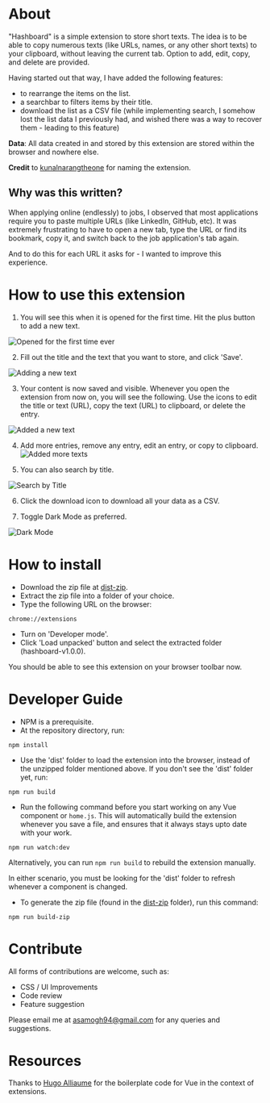 # About

"Hashboard" is a simple extension to store short texts. The idea is to be able to copy numerous texts (like URLs, names, or any other short texts) to your clipboard, without leaving the current tab. Option to add, edit, copy, and delete are provided. 

Having started out that way, I have added the following features:
- to rearrange the items on the list.
- a searchbar to filters items by their title.
- download the list as a CSV file (while implementing search, I somehow lost the list data I previously had, and wished there was a way to recover them - leading to this feature)

**Data**: All data created in and stored by this extension are stored within the browser and nowhere else.

**Credit** to [kunalnarangtheone](https://github.com/kunalnarangtheone/) for naming the extension.

## Why was this written?

When applying online (endlessly) to jobs, I observed that most applications require you to paste multiple URLs (like LinkedIn, GitHub, etc). It was extremely frustrating to have to open a new tab, type the URL or find its bookmark, copy it, and switch back to the job application's tab again. 

And to do this for each URL it asks for - I wanted to improve this experience.

# How to use this extension

1. You will see this when it is opened for the first time. Hit the plus button to add a new text.

![Opened for the first time ever](https://github.com/amogh94/hashboard/blob/dark-mode/readme-images/InitialView.JPG "First Time")

2. Fill out the title and the text that you want to store, and click 'Save'. 

![Adding a new text](https://github.com/amogh94/hashboard/blob/dark-mode/readme-images/AddingFirstItem.JPG "Adding a new text")

3. Your content is now saved and visible. Whenever you open the extension from now on, you will see the following. Use the icons to edit the title or text (URL), copy the text (URL) to clipboard, or delete the entry.

![Added a new text](https://github.com/amogh94/hashboard/blob/dark-mode/readme-images/FirstItemAdded.JPG "Added a new text")

4. Add more entries, remove any entry, edit an entry, or copy to clipboard.
![Added more texts](https://github.com/amogh94/hashboard/blob/dark-mode/readme-images/MoreItemsAdded.JPG "Added more texts")

5. You can also search by title.

![Search by Title](https://github.com/amogh94/hashboard/blob/dark-mode/readme-images/SearchView.JPG "Search by Title")

6. Click the download icon to download all your data as a CSV.

7. Toggle Dark Mode as preferred.

![Dark Mode](https://github.com/amogh94/hashboard/blob/dark-mode/readme-images/DarkModeView.JPG "Dark Mode")

# How to install

- Download the zip file at [dist-zip](https://github.com/amogh94/hashboard/blob/master/dist-zip/hashboard-v1.0.0.zip).
- Extract the zip file into a folder of your choice.
- Type the following URL on the browser:
```
chrome://extensions
```
- Turn on 'Developer mode'.
- Click 'Load unpacked' button and select the extracted folder (hashboard-v1.0.0).

You should be able to see this extension on your browser toolbar now.

# Developer Guide

- NPM is a prerequisite.
- At the repository directory, run:
```
npm install
```

- Use the 'dist' folder to load the extension into the browser, instead of the unzipped folder mentioned above.  If you don't see the 'dist' folder yet, run:
```
npm run build
```

- Run the following command before you start working on any Vue component or `home.js`. This will automatically build the extension whenever you save a file, and ensures that it always stays upto date with your work.
```
npm run watch:dev
```
Alternatively, you can run `npm run build` to rebuild the extension manually.

In either scenario, you must be looking for the 'dist' folder to refresh whenever a component is changed.

- To generate the zip file (found in the [dist-zip](https://github.com/amogh94/hashboard/blob/master/dist-zip/) folder), run this command:
```
npm run build-zip
```


# Contribute

All forms of contributions are welcome, such as:
- CSS / UI Improvements
- Code review
- Feature suggestion

Please email me at asamogh94@gmail.com for any queries and suggestions.

# Resources
Thanks to [Hugo Alliaume](https://github.com/Kocal/vue-web-extension) for the boilerplate code for Vue in the context of extensions. 
